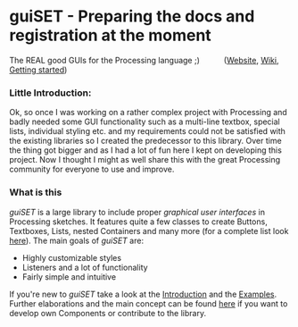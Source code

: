 # guiSET - Preparing the docs and registration at the moment
The REAL good GUIs for the Processing language ;)  &nbsp;&nbsp;&nbsp;&nbsp;&nbsp;&nbsp;&nbsp;&nbsp;&nbsp;    ([Website](https://mc-zen.github.io/guiSET/), [Wiki](https://mc-zen.github.io/guiSET/webpage/wiki/wiki.html), [Getting started](https://mc-zen.github.io/guiSET/webpage/wiki/introduction-for-beginners.html))

### Little Introduction:

Ok, so once I was working on a rather complex project with Processing and badly needed some GUI functionality such as a multi-line textbox, special lists, individual styling etc. and my requirements could not be satisfied with the existing libraries so I created the predecessor to this library. Over time the thing got bigger and as I had a lot of fun here I kept on developing this project. Now I thought I might as well share this with the great Processing community for everyone to use and improve. 


### What is this

_guiSET_ is a large library to include proper _graphical user interfaces_ in Processing sketches. It features quite a few classes to create Buttons, Textboxes, Lists, nested Containers and many more (for a complete list look [here](../../wiki/List-of-available-Components)).
The main goals of _guiSET_ are:
- Highly customizable styles
- Listeners and a lot of functionality
- Fairly simple and intuitive



If you're new to _guiSET_ take a look at the [Introduction](../../wiki/Introduction-for-beginners) and the [Examples](../../wiki/Examples). 
Further elaborations and the main concept can be found [here](../../wiki/The-deep-shit) if you want to develop own Components or contribute to the library. 
